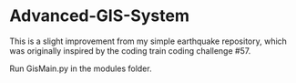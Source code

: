 # Advanced-GIS-System
This is a slight improvement from my simple earthquake repository, which was originally inspired by the coding train coding challenge #57.

Run GisMain.py in the modules folder.
